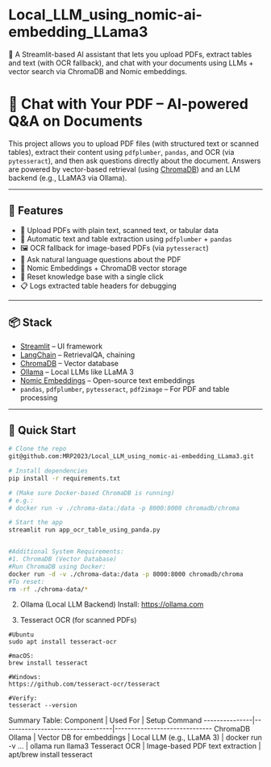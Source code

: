 # Local_LLM_using_nomic-ai-embedding_LLama3
🧠 A Streamlit-based AI assistant that lets you upload PDFs, extract tables and text (with OCR fallback), and chat with your documents using LLMs + vector search via ChromaDB and Nomic embeddings.

# 📄 Chat with Your PDF – AI-powered Q&A on Documents

This project allows you to upload PDF files (with structured text or scanned tables), extract their content using `pdfplumber`, `pandas`, and OCR (via `pytesseract`), and then ask questions directly about the document. Answers are powered by vector-based retrieval (using [ChromaDB](https://www.trychroma.com/)) and an LLM backend (e.g., LLaMA3 via Ollama).

---

## 🔧 Features

- 📎 Upload PDFs with plain text, scanned text, or tabular data
- 🧠 Automatic text and table extraction using `pdfplumber` + `pandas`
- 🖼️ OCR fallback for image-based PDFs (via `pytesseract`)
- 🤖 Ask natural language questions about the PDF
- 🧩 Nomic Embeddings + ChromaDB vector storage
- 🧼 Reset knowledge base with a single click
- 📋 Logs extracted table headers for debugging

---

## 📦 Stack

- [Streamlit](https://streamlit.io/) – UI framework
- [LangChain](https://www.langchain.com/) – RetrievalQA, chaining
- [ChromaDB](https://www.trychroma.com/) – Vector database
- [Ollama](https://ollama.com/) – Local LLMs like LLaMA 3
- [Nomic Embeddings](https://docs.nomic.ai/) – Open-source text embeddings
- `pandas`, `pdfplumber`, `pytesseract`, `pdf2image` – For PDF and table processing

---

## 🚀 Quick Start

```bash
# Clone the repo
git@github.com:MRP2023/Local_LLM_using_nomic-ai-embedding_LLama3.git

# Install dependencies
pip install -r requirements.txt

# (Make sure Docker-based ChromaDB is running)
# e.g.:
# docker run -v ./chroma-data:/data -p 8000:8000 chromadb/chroma

# Start the app
streamlit run app_ocr_table_using_panda.py


#Additional System Requirements:
#1. ChromaDB (Vector Database)
#Run ChromaDB using Docker:
docker run -d -v ./chroma-data:/data -p 8000:8000 chromadb/chroma
#To reset:
rm -rf ./chroma-data/*


```
2. Ollama (Local LLM Backend)
Install: https://ollama.com

3. Tesseract OCR (for scanned PDFs)
```
#Ubuntu
sudo apt install tesseract-ocr

#macOS:
brew install tesseract

#Windows:
https://github.com/tesseract-ocr/tesseract

#Verify:
tesseract --version

```
Summary Table:
Component
| Used For
| Setup Command
---------------|----------------------------------|------------------------------
ChromaDB
Ollama
| Vector DB for embeddings
| Local LLM (e.g., LLaMA 3)
| docker run -v ...
| ollama run llama3
Tesseract OCR | Image-based PDF text extraction | apt/brew install tesseract






